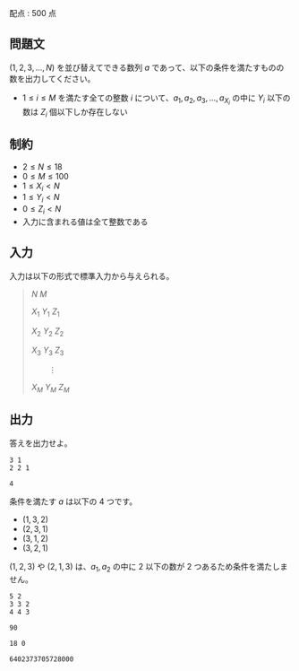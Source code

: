 配点 : $500$ 点

## 問題文

$(1, 2, 3, \dots, N)$ を並び替えてできる数列 $a$ であって、以下の条件を満たすものの数を出力してください。  

- $1 \le i \le M$ を満たす全ての整数 $i$ について、$a_1, a_2, a_3, \dots, a_{X_i}$ の中に $Y_i$ 以下の数は $Z_i$ 個以下しか存在しない

## 制約

- $2 \le N \le 18$
- $0 \le M \le 100$
- $1 \le X_i \lt N$
- $1 \le Y_i \lt N$
- $0 \le Z_i \lt N$
- 入力に含まれる値は全て整数である

## 入力

入力は以下の形式で標準入力から与えられる。

> $N$ $M$
> 
> $X_1$ $Y_1$ $Z_1$
> 
> $X_2$ $Y_2$ $Z_2$
> 
> $X_3$ $Y_3$ $Z_3$
> 
> $\hspace{23pt} \vdots$
> 
> $X_M$ $Y_M$ $Z_M$

## 出力

答えを出力せよ。  

```input1
3 1
2 2 1
```

```output1
4
```

条件を満たす $a$ は以下の $4$ つです。  

- $(1, 3, 2)$
- $(2, 3, 1)$
- $(3, 1, 2)$
- $(3, 2, 1)$

$(1, 2, 3)$ や $(2, 1, 3)$ は、$a_1, a_2$ の中に $2$ 以下の数が $2$ つあるため条件を満たしません。  

```input2
5 2
3 3 2
4 4 3
```

```output2
90
```

```input3
18 0
```

```output3
6402373705728000
```